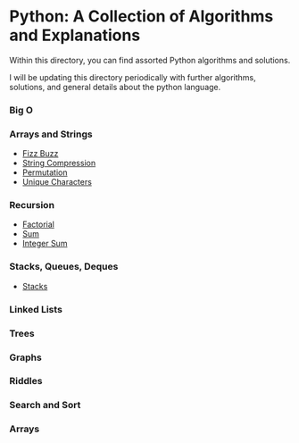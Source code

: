 # Python: A Collection of Algorithms and Explanations

Within this directory, you can find assorted Python algorithms and solutions.

I will be updating this directory periodically with further algorithms, solutions, and general details about the python language.


### Big O

### Arrays and Strings
- [Fizz Buzz](https://github.com/drownedout/python/blob/master/arrays_and_strings/fizz_buzz.py)
- [String Compression](https://github.com/drownedout/python/blob/master/arrays_and_strings/compress_string.py)
- [Permutation](https://github.com/drownedout/python/blob/master/arrays_and_strings/permutation.py)
- [Unique Characters](https://github.com/drownedout/python/blob/master/arrays_and_strings/unique_char_string.py)

### Recursion
- [Factorial](https://github.com/drownedout/python/blob/master/recursion/factorial.py)
- [Sum](https://github.com/drownedout/python/blob/master/recursion/sum.py)
- [Integer Sum](https://github.com/drownedout/python/blob/master/recursion/sum_of_int.py)

### Stacks, Queues, Deques
- [Stacks](https://github.com/drownedout/python/blob/master/stacks_queues_deques/stacks.py)

### Linked Lists
### Trees
### Graphs
### Riddles
### Search and Sort
### Arrays
